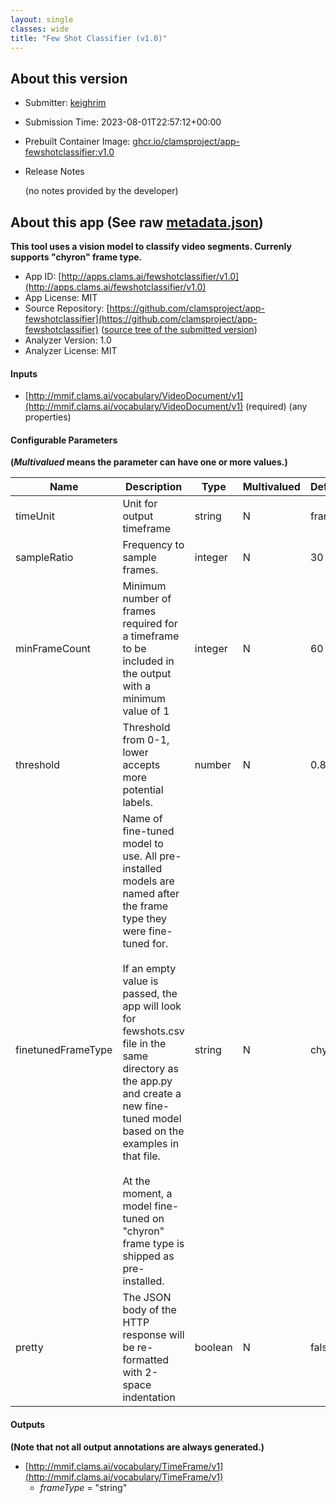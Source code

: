 ```yaml
---
layout: single
classes: wide
title: "Few Shot Classifier (v1.0)"
---
```

## About this version

* Submitter: [keighrim](https://github.com/keighrim)
* Submission Time: 2023-08-01T22:57:12+00:00
* Prebuilt Container Image: [ghcr.io/clamsproject/app-fewshotclassifier:v1.0](https://github.com/clamsproject/app-fewshotclassifier/pkgs/container/app-fewshotclassifier/v1.0)
* Release Notes

    (no notes provided by the developer)

## About this app (See raw [metadata.json](metadata.json))

**This tool uses a vision model to classify video segments. Currenly supports "chyron" frame type.**

* App ID: [http://apps.clams.ai/fewshotclassifier/v1.0](http://apps.clams.ai/fewshotclassifier/v1.0)
* App License: MIT
* Source Repository: [https://github.com/clamsproject/app-fewshotclassifier](https://github.com/clamsproject/app-fewshotclassifier) ([source tree of the submitted version](https://github.com/clamsproject/app-fewshotclassifier/tree/v1.0))
* Analyzer Version: 1.0
* Analyzer License: MIT


#### Inputs
* [http://mmif.clams.ai/vocabulary/VideoDocument/v1](http://mmif.clams.ai/vocabulary/VideoDocument/v1)  (required)
(any properties)


#### Configurable Parameters
**(_Multivalued_ means the parameter can have one or more values.)**

|Name|Description|Type|Multivalued|Default|Choices|
|----|-----------|----|-----------|-------|-------|
|timeUnit|Unit for output timeframe|string|N|frames|**_`frames`_**, `milliseconds`|
|sampleRatio|Frequency to sample frames.|integer|N|30||
|minFrameCount|Minimum number of frames required for a timeframe to be included in the output with a minimum value of 1|integer|N|60||
|threshold|Threshold from 0-1, lower accepts more potential labels.|number|N|0.8||
|finetunedFrameType|Name of fine-tuned model to use. All pre-installed models are named after the frame type they were fine-tuned for.<br/><br/>If an empty value is passed, the app will look for fewshots.csv file in the same directory as the app.py and create a new fine-tuned model based on the examples in that file.<br/><br/>At the moment, a model fine-tuned on "chyron" frame type is shipped as pre-installed.|string|N|chyron||
|pretty|The JSON body of the HTTP response will be re-formatted with 2-space indentation|boolean|N|false|**_`false`_**, `true`|


#### Outputs
**(Note that not all output annotations are always generated.)**
* [http://mmif.clams.ai/vocabulary/TimeFrame/v1](http://mmif.clams.ai/vocabulary/TimeFrame/v1) 
    * _frameType_ = "string"
